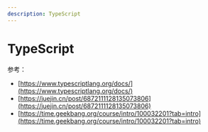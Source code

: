 ```yaml
---
description: TypeScript
---
```


# TypeScript



参考：

* [https://www.typescriptlang.org/docs/](https://www.typescriptlang.org/docs/)
* [https://juejin.cn/post/6872111128135073806](https://juejin.cn/post/6872111128135073806)
* [https://time.geekbang.org/course/intro/100032201?tab=intro](https://time.geekbang.org/course/intro/100032201?tab=intro)
